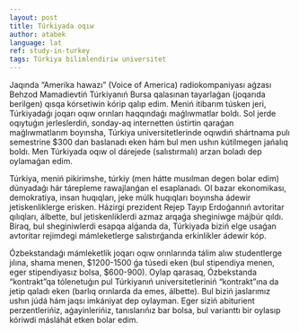 ```yaml
---
layout: post
title: Túrkiyada oqıw
author: atabek
language: lat
ref: study-in-turkey
tags: Túrkiya bilimlendiriw universitet
---
```


<div>
  <script
    async
    src="https://telegram.org/js/telegram-widget.js?19"
    data-telegram-post="bmamadiev/1576"
    data-width="100%"
  ></script>
</div>

Jaqında “Amerika hawazı” (Voice of America) radiokompaniyası aǵzası Behzod Mamadievtiń Túrkiyanıń Bursa qalasınan tayarlaǵan (joqarıda berilgen) qısqa kórsetiwin kórip qalıp edim. Meniń itibarım túsken jeri, Túrkiyadaǵı joqarı oqıw orınları haqqındaǵı maǵlıwmatlar boldı. Sol jerde oqıytuǵın jerleslerdiń, sonday-aq internetten ústirtin qaraǵan maǵlıwmatlarım boyınsha, Túrkiya universitetlerinde oqıwdıń shártnama pulı semestrine $300 dan baslanadı eken hám bul men ushın kútilmegen jańalıq boldı. Men Túrkiyada oqıw ol dárejede (salıstırmalı) arzan boladı dep oylamaǵan edim.

Túrkiya, meniń pikirimshe, túrkiy (men hátte musılman degen bolar edim) dúnyadaǵı hár tárepleme rawajlanǵan el esaplanadı. Ol bazar ekonomikası, demokratiya, insan huqıqları, jeke múlk huqıqları boyınsha ádewir jetiskenliklerge erisken. Házirgi prezident Rejep Tayıp Erdoǵannıń avtoritar qılıqları, álbette, bul jetiskenliklerdi azmaz arqaǵa sheginiwge májbúr qıldı. Biraq, bul sheginiwlerdi esapqa alǵanda da, Túrkiyada biziń elge usaǵan avtoritar rejimdegi mámleketlerge salıstırǵanda erkinlikler ádewir kóp.

Ózbekstandaǵı mámleketlik joqarı oqıw orınlarında tálim alıw studentlerge jılına, shama menen, $1200-1500 ǵa túsedi eken (bul stipendiya menen, eger stipendiyasız bolsa, $600-900). Oylap qarasaq, Ózbekstanda “kontrakt”qa tólenetuǵın pul Túrkiyanıń universitetleriniń “kontrakt”ına da jetip qaladı eken (barlıq orınlarda da emes, álbette). Bul biziń jaslarımız ushın júdá hám jaqsı imkániyat dep oylayman. Eger siziń abiturient perzentlerińiz, aǵayinlerińiz, tanıslarıńız bar bolsa, bul varianttı bir oylasıp kóriwdi másláhát etken bolar edim.
